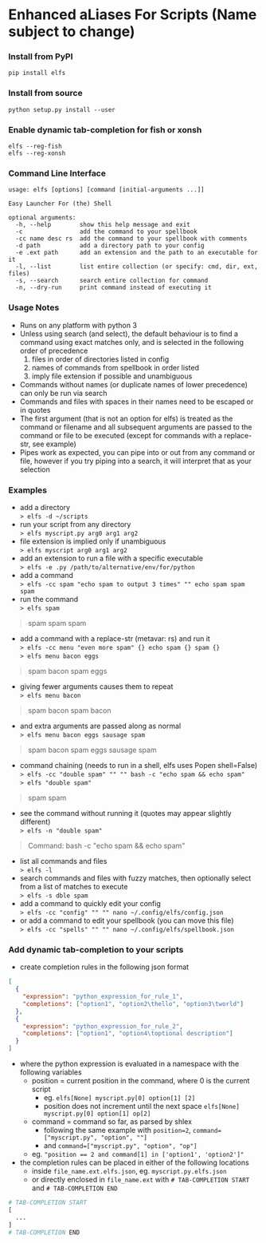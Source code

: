 # Enhanced aLiases For Scripts (Name subject to change)
### Install from PyPI
```
pip install elfs
```
### Install from source
```
python setup.py install --user
```
### Enable dynamic tab-completion for fish or xonsh
```
elfs --reg-fish
elfs --reg-xonsh
```
### Command Line Interface
```
usage: elfs [options] [command [initial-arguments ...]]

Easy Launcher For (the) Shell

optional arguments:
  -h, --help        show this help message and exit
  -c                add the command to your spellbook
  -cc name desc rs  add the command to your spellbook with comments
  -d path           add a directory path to your config
  -e .ext path      add an extension and the path to an executable for it
  -l, --list        list entire collection (or specify: cmd, dir, ext, files)
  -s, --search      search entire collection for command
  -n, --dry-run     print command instead of executing it
```
### Usage Notes
- Runs on any platform with python 3
- Unless using search (and select), the default behaviour is to find a command using exact matches only, and is selected in the following order of precedence
  1. files in order of directories listed in config
  2. names of commands from spellbook in order listed
  3. imply file extension if possible and unambiguous
- Commands without names (or duplicate names of lower precedence) can only be run via search
- Commands and files with spaces in their names need to be escaped or in quotes
- The first argument (that is not an option for elfs) is treated as the command or filename and all subsequent arguments are passed to the command or file to be executed (except for commands with a replace-str, see example)
- Pipes work as expected, you can pipe into or out from any command or file, however if you try piping into a search, it will interpret that as your selection
### Examples
- add a directory  
```> elfs -d ~/scripts```
- run your script from any directory  
```> elfs myscript.py arg0 arg1 arg2```
- file extension is implied only if unambiguous  
```> elfs myscript arg0 arg1 arg2```
- add an extension to run a file with a specific executable  
```> elfs -e .py /path/to/alternative/env/for/python```
- add a command  
```> elfs -cc spam "echo spam to output 3 times" "" echo spam spam spam```
- run the command  
```> elfs spam```
> spam spam spam
- add a command with a replace-str (metavar: rs) and run it  
```> elfs -cc menu "even more spam" {} echo spam {} spam {}```  
```> elfs menu bacon eggs```
> spam bacon spam eggs
- giving fewer arguments causes them to repeat  
```> elfs menu bacon```
> spam bacon spam bacon
- and extra arguments are passed along as normal  
```> elfs menu bacon eggs sausage spam```
> spam bacon spam eggs sausage spam
- command chaining (needs to run in a shell, elfs uses Popen shell=False)  
```> elfs -cc "double spam" "" "" bash -c "echo spam && echo spam"```  
```> elfs "double spam"```
> spam spam
- see the command without running it (quotes may appear slightly different)  
```> elfs -n "double spam"```
> Command: bash -c "echo spam && echo spam"
- list all commands and files  
```> elfs -l```
- search commands and files with fuzzy matches, then optionally select from a list of matches to execute  
```> elfs -s dble spam```
- add a command to quickly edit your config  
```> elfs -cc "config" "" "" nano ~/.config/elfs/config.json```
- or add a command to edit your spellbook (you can move this file)  
```> elfs -cc "spells" "" "" nano ~/.config/elfs/spellbook.json```
### Add dynamic tab-completion to your scripts
- create completion rules in the following json format
```json
[
  {
    "expression": "python_expression_for_rule_1",
    "completions": ["option1", "option2\thello", "option3\tworld"]
  },
  {
    "expression": "python_expression_for_rule_2",
    "completions": ["option1", "option4\toptional description"]
  }
]
```
- where the python expression is evaluated in a namespace with the following variables
  - position = current position in the command, where 0 is the current script
    - eg. `elfs[None] myscript.py[0] option[1] [2]`
    - position does not increment until the next space `elfs[None] myscript.py[0] option[1] op[2]`
  - command = command so far, as parsed by shlex
    - following the same example with `position=2`, `command=["myscript.py", "option", ""]`
    - and `command=["myscript.py", "option", "op"]`
  - eg. `"position == 2 and command[1] in ['option1', 'option2']"`
- the completion rules can be placed in either of the following locations
  - inside `file_name.ext.elfs.json`, eg. `myscript.py.elfs.json`
  - or directly enclosed in `file_name.ext` with `# TAB-COMPLETION START` and `# TAB-COMPLETION END`
```python
# TAB-COMPLETION START
[
  ...
]
# TAB-COMPLETION END
```
